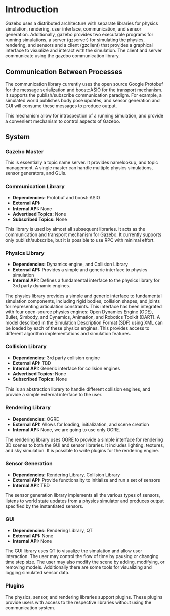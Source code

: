 # Introduction

Gazebo uses a distributed architecture
with separate libraries for physics simulation,
rendering, user interface, communication, and sensor generation.
Additionally, gazebo provides two executable programs for running simulations,
a server (gzserver) for simulating the physics, rendering, and sensors
and a client (gzclient) that provides a graphical interface to
visualize and interact with the simulation.
The client and server communicate using the gazebo communication library.

## Communication Between Processes

The communication library currently uses the open source
Google Protobuf for the message serialization
and boost::ASIO for the transport mechanism.
It supports the publish/subscribe communication paradigm.
For example, a simulated world publishes body pose updates,
and sensor generation and GUI will consume these messages to produce output.

This mechanism allow for introspection of a running simulation,
and provide a convenient mechanism to control aspects
of Gazebo.

## System 

### Gazebo Master

This is essentially a topic name server.
It provides namelookup, and topic management.
A single master can handle multiple physics simulations,
sensor generators, and GUIs.

### Communication Library

 * **Dependencies:** Protobuf and boost::ASIO
 * **External API:**
 * **Internal API:** None
 * **Advertised Topics:** None
 * **Subscribed Topics:** None
 
 This library is used by almost all subsequent libraries.
 It acts as the communication and transport mechanism for Gazebo.
 It currently supports only publish/subscribe,
 but it is possible to use RPC with minimal effort.
 
### Physics Library
 * **Dependencies:** Dynamics engine, and Collision Library
 * **External API:** Provides a simple and generic interface to physics simulation
 * **Internal API:** Defines a fundamental interface to the physics library for 3rd party dynamic engines.
 
 The physics library provides a simple and generic interface to
 fundamental simulation components, including rigid bodies,
 collision shapes, and joints for representing articulation
 constraints.
 This interface has been integrated with four open-source
 physics engines: Open Dynamics Engine (ODE), Bullet,
 Simbody, and Dynamics, Animation, and Robotics Toolkit (DART).
 A model described in the Simulation Description Format (SDF)
 using XML can be loaded by each of these physics engines.
 This provides access to different algorithm implementations
 and simulation features.

### Collision Library

 * **Dependencies:** 3rd party collision engine
 * **External API:** TBD
 * **Internal API:** Generic interface for collision engines
 * **Advertised Topics:** None
 * **Subscribed Topics:** None

 This is an abstraction library to handle different collision engines,
 and provide a simple external interface to the user.

### Rendering Library

 * **Dependencies:** OGRE
 * **External API:** Allows for loading, initialization, and scene creation
 * **Internal API:** None, we are going to use only OGRE.

 The rendering library uses OGRE to provide a simple interface
 for rendering 3D scenes to both the GUI and sensor libraries.
 It includes lighting, textures, and sky simulation.
 It is possible to write plugins for the rendering engine.

### Sensor Generation

 * **Dependencies:** Rendering Library, Collision Library
 * **External API:** Provide functionality to initialize and run a set of sensors
 * **Internal API:** TBD
 
 The sensor generation library implements all the various types of sensors,
 listens to world state updates from a physics simulator and
 produces output specified by the instantiated sensors.
 
### GUI

 * **Dependencies:** Rendering Library, QT
 * **External API:** None
 * **Internal API:** None

 The GUI library uses QT to visualize the simulation and allow user interaction.
 The user may control the flow of time by pausing or changing time step size.
 The user may also modify the scene by adding, modifying, or removing models.
 Additionally there are some tools for visualizing and
 logging simulated sensor data.

### Plugins
 The physics, sensor, and rendering libraries support plugins.
 These plugins provide users with access to the respective libraries
 without using the communication system.
 
